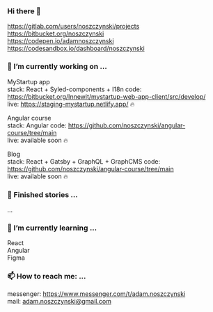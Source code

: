 ### Hi there 👋

https://gitlab.com/users/noszczynski/projects<br/>
https://bitbucket.org/noszczynski<br/>
https://codepen.io/adamnoszczynski<br/>
https://codesandbox.io/dashboard/noszczynski<br/>

### 🔭 I’m currently working on ...

MyStartup app<br/>
stack: React + Syled-components + I18n
code: https://bitbucket.org/Innewit/mystartup-web-app-client/src/develop/<br/>
live: https://staging-mystartup.netlify.app/ 🔥<br/>

Angular course<br/>
stack: Angular
code: https://github.com/noszczynski/angular-course/tree/main<br/>
live: available soon 🔥<br/>

Blog<br/>
stack: React + Gatsby + GraphQL + GraphCMS
code: https://github.com/noszczynski/angular-course/tree/main<br/>
live: available soon 🔥<br/>



### 🏁 Finished stories ... 

...



### 🌱 I’m currently learning ...

React<br/>
Angular<br/>
Figma<br/>



### 📫 How to reach me: ...

messenger: https://www.messenger.com/t/adam.noszczynski<br/>
mail: adam.noszczynski@gmail.com<br/>



<!--
**noszczynski/noszczynski** is a ✨ _special_ ✨ repository because its `README.md` (this file) appears on your GitHub profile.

Here are some ideas to get you started:

- 🔭 I’m currently working on ...
- 🌱 I’m currently learning ...
- 👯 I’m looking to collaborate on ...
- 🤔 I’m looking for help with ...
- 💬 Ask me about ...
- 📫 How to reach me: ...
- 😄 Pronouns: ...
- ⚡ Fun fact: ...
-->
